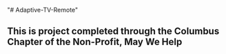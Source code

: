 "# Adaptive-TV-Remote" 

## This is project completed through the Columbus Chapter of the Non-Profit, May We Help
